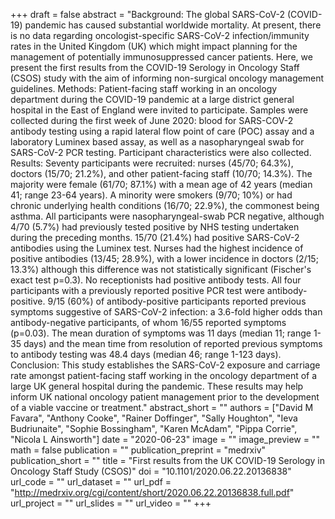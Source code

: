 +++
draft = false
abstract = "Background: The global SARS-CoV-2 (COVID-19) pandemic has caused substantial worldwide mortality. At present, there is no data regarding oncologist-specific SARS-CoV-2 infection/immunity rates in the United Kingdom (UK) which might impact planning for the management of potentially immunosuppressed cancer patients. Here, we present the first results from the COVID-19 Serology in Oncology Staff (CSOS) study with the aim of informing non-surgical oncology management guidelines. Methods: Patient-facing staff working in an oncology department during the COVID-19 pandemic at a large district general hospital in the East of England were invited to participate. Samples were collected during the first week of June 2020: blood for SARS-COV-2 antibody testing using a rapid lateral flow point of care (POC) assay and a laboratory Luminex based assay, as well as a nasopharyngeal swab for SARS-CoV-2 PCR testing. Participant characteristics were also collected. Results: Seventy participants were recruited: nurses (45/70; 64.3%), doctors (15/70; 21.2%), and other patient-facing staff (10/70; 14.3%). The majority were female (61/70; 87.1%) with a mean age of 42 years (median 41; range 23-64 years). A minority were smokers (9/70; 10%) or had chronic underlying health conditions (16/70; 22.9%), the commonest being asthma. All participants were nasopharyngeal-swab PCR negative, although 4/70 (5.7%) had previously tested positive by NHS testing undertaken during the preceding months. 15/70 (21.4%) had positive SARS-CoV-2 antibodies using the Luminex test. Nurses had the highest incidence of positive antibodies (13/45; 28.9%), with a lower incidence in doctors (2/15; 13.3%) although this difference was not statistically significant (Fischer's exact test p=0.3). No receptionists had positive antibody tests. All four participants with a previously reported positive PCR test were antibody-positive. 9/15 (60%) of antibody-positive participants reported previous symptoms suggestive of SARS-CoV-2 infection: a 3.6-fold higher odds than antibody-negative participants, of whom 16/55 reported symptoms (p=0.03). The mean duration of symptoms was 11 days (median 11; range 1-35 days) and the mean time from resolution of reported previous symptoms to antibody testing was 48.4 days (median 46; range 1-123 days). Conclusion: This study establishes the SARS-CoV-2 exposure and carriage rate amongst patient-facing staff working in the oncology department of a large UK general hospital during the pandemic. These results may help inform UK national oncology patient management prior to the development of a viable vaccine or treatment."
abstract_short = ""
authors = ["David M Favara", "Anthony Cooke", "Rainer Doffinger", "Sally Houghton", "Ieva Budriunaite", "Sophie Bossingham", "Karen McAdam", "Pippa Corrie", "Nicola L Ainsworth"]
date = "2020-06-23"
image = ""
image_preview = ""
math = false
publication = ""
publication_preprint = "medrxiv"
publication_short = ""
title = "First results from the UK COVID-19 Serology in Oncology Staff Study (CSOS)"
doi = "10.1101/2020.06.22.20136838"
url_code = ""
url_dataset = ""
url_pdf = "http://medrxiv.org/cgi/content/short/2020.06.22.20136838.full.pdf"
url_project = ""
url_slides = ""
url_video = ""
+++